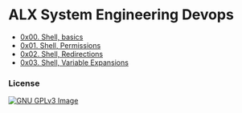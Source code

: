 # ALX System Engineering Devops

* [0x00. Shell, basics](./0x00-shell_basics/)
* [0x01. Shell, Permissions](./0x01-shell_permissions/)
* [0x02. Shell, Redirections](0x02-shell_redirections/)
* [0x03. Shell, Variable Expansions](0x03-shell_variables_expansions/)

### License

[![GNU GPLv3 Image](https://www.gnu.org/graphics/gplv3-127x51.png)](https://www.gnu.org/licenses/gpl-3.0.en.html)
